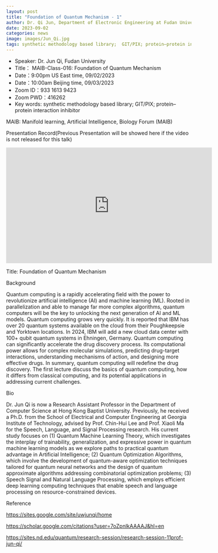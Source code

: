 ```yaml
---
layout: post
title: "Foundation of Quantum Mechanism - 1"
author: Dr. Qi Jun, Department of Electronic Engineering at Fudan University
date: 2023-09-02
categories: news
image: images/Jun_Qi.jpg
tags: synthetic methodology based library;  GIT/PIX; protein–protein interaction inhibitor
---
```

- Speaker: Dr. Jun Qi, Fudan University
- Title： MAIB-Class-016:  Foundation of Quantum Mechanism
- Date：9:00pm US East time, 09/02/2023
- Date：10:00am Beijing time, 09/03/2023
- Zoom  ID：933 1613 9423
- Zoom PWD：416262
- Key words: synthetic methodology based library;  GIT/PIX; protein–protein interaction inhibitor


MAIB: Manifold learning, Artificial Intelligence, Biology Forum (MAIB)

Presentation Record(Previous Presentation will be showed here if the video is not released for this talk)

<p align="center">
<iframe width="560" height="315" src="https://www.youtube.com/embed/ocUonfIUWPw" title="YouTube video player" frameborder="0" allow="accelerometer; autoplay; clipboard-write; encrypted-media; gyroscope; picture-in-picture" allowfullscreen></iframe>
</p>

Title: Foundation of Quantum Mechanism 

Background

Quantum computing is a rapidly accelerating field with the power to revolutionize artificial intelligence (AI) and machine learning (ML). Rooted in parallelization and able to manage far more complex algorithms, quantum computers will be the key to unlocking the next generation of AI and ML models.
Quantum computing grows very quickly. It is reported that IBM has over 20 quantum systems available on the cloud from their Poughkeepsie and Yorktown locations. In 2024, IBM will add a new cloud data center with 100+ qubit quantum systems in Ehningen, Germany. 
Quantum computing can significantly accelerate the drug discovery process. Its computational power allows for complex molecular simulations, predicting drug-target interactions, understanding mechanisms of action, and designing more effective drugs. In summary, quantum computing will redefine the drug discovery.
The first lecture discuss the basics of quantum computing, how it differs from classical computing, and its potential applications in addressing current challenges.

Bio

Dr. Jun Qi is now a Research Assistant Professor in the Department of Computer Science at Hong Kong Baptist University. Previously, he received a Ph.D. from the School of Electrical and Computer Engineering at Georgia Institute of Technology, advised by Prof. Chin-Hui Lee and Prof. Xiaoli Ma for the Speech, Language, and Signal Processing research.
His current study focuses on (1) Quantum Machine Learning Theory, which investigates the interplay of trainability, generalization, and expressive power in quantum machine learning models as we explore paths to practical quantum advantage in Artificial Intelligence; (2) Quantum Optimization Algorithms, which involve the development of quantum-aware optimization techniques tailored for quantum neural networks and the design of quantum approximate algorithms addressing combinatorial optimization problems; (3) Speech Signal and Natural Language Processing, which employs efficient deep learning computing techniques that enable speech and language processing on resource-constrained devices.


Reference

https://sites.google.com/site/uwjunqi/home

https://scholar.google.com/citations?user=7oZpnlkAAAAJ&hl=en

https://sites.nd.edu/quantum/research-session/research-session-11prof-jun-qi/
